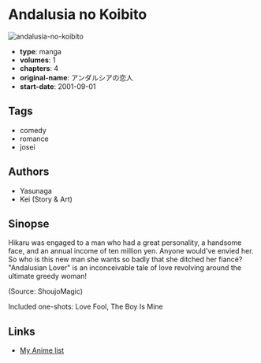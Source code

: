 # Andalusia no Koibito

![andalusia-no-koibito](https://cdn.myanimelist.net/images/manga/3/137917.jpg)

-   **type**: manga
-   **volumes**: 1
-   **chapters**: 4
-   **original-name**: アンダルシアの恋人
-   **start-date**: 2001-09-01

## Tags

-   comedy
-   romance
-   josei

## Authors

-   Yasunaga
-   Kei (Story & Art)

## Sinopse

Hikaru was engaged to a man who had a great personality, a handsome face, and an annual income of ten million yen. Anyone would've envied her. So who is this new man she wants so badly that she ditched her fiancé? "Andalusian Lover" is an inconceivable tale of love revolving around the ultimate greedy woman!

(Source: ShoujoMagic)

Included one-shots: Love Fool, The Boy Is Mine

## Links

-   [My Anime list](https://myanimelist.net/manga/4060/Andalusia_no_Koibito)
